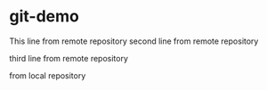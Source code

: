 # git-demo

This line from remote repository 
second line from remote repository

third line from remote repository

from local repository